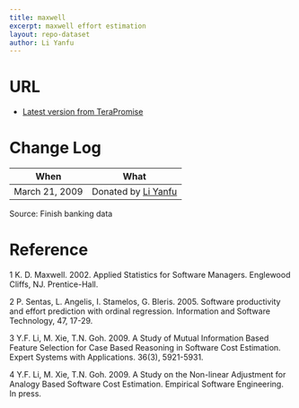 ```yaml
---
title: maxwell
excerpt: maxwell effort estimation
layout: repo-dataset
author: Li Yanfu
---
```



# URL

  * [Latest version from TeraPromise](https://terapromise.csc.ncsu.edu:8443/!/#repo/view/head/effort/other-effort/maxwell)

# Change Log

When | What
---- | ----
   March 21, 2009 | Donated by [Li Yanfu](/repo/people/data-donors/promise3.html)

Source: Finish banking data

# Reference

1 K. D. Maxwell. 2002. Applied Statistics for Software Managers. Englewood Cliffs, NJ. Prentice-Hall.

2 P. Sentas, L. Angelis, I. Stamelos, G. Bleris. 2005. Software productivity and effort prediction with ordinal regression. Information and Software Technology, 47, 17-29.

3 Y.F. Li, M. Xie, T.N. Goh. 2009. A Study of Mutual Information Based Feature Selection for Case Based Reasoning in Software Cost Estimation. Expert Systems with Applications. 36(3), 5921-5931.

4 Y.F. Li, M. Xie, T.N. Goh. 2009. A Study on the Non-linear Adjustment for Analogy Based Software Cost Estimation. Empirical Software Engineering. In press.
